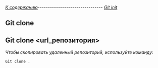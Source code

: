 *[К содержанию](readme.md)*-------------------------------- *[Git init](init.md)*

## **Git clone**

## Git clone <url_репозитория>

*Чтобы скопировать удаленный репозиторий, используйте команду:*

```bash-
Git clone .
```
